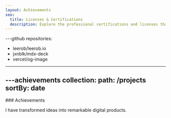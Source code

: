 ```yaml
---
layout: Achievements
seo:
  title: Licenses & Certifications
  description: Explore the professional certifications and licenses that highlight Wale Osborne's expertise in business leadership, organizational development, and strategic advisory
---
```


---github
repositories:
  - leerob/leerob.io
  - jxnblk/mdx-deck
  - vercel/og-image
---



---achievements
collection:
  path: /projects
  sortBy: date
---

<PageTitle>
  ### Achievements
</PageTitle>

I have transformed ideas into remarkable digital products.
